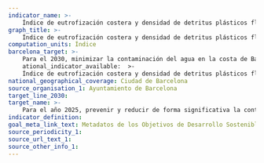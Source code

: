 ```yaml
---
indicator_name: >-
    Índice de eutrofización costera y densidad de detritus plásticos flotantes
graph_title: >-
    Índice de eutrofización costera y densidad de detritus plásticos flotantes
computation_units: Índice
barcelona_target: >-
    Para el 2030, minimizar la contaminación del agua en la costa de Barcelona>-
    ational_indicator_available:  >-
	Índice de eutrofización costera y densidad de detritus plásticos flotantes
national_geographical_coverage: Ciudad de Barcelona 
source_organisation_1: Ayuntamiento de Barcelona
target_line_2030:
target_name: >-
    Para el año 2025, prevenir y reducir de forma significativa la contaminación marina de todo tipo, en particular la producida por actividades realizadas en tierra firme, incluidos los detritus marinos y la contaminación por nutrientes
indicator_definition:
goal_meta_link_text: Metadatos de los Objetivos de Desarrollo Sostenible de las Naciones Unidas (pdf 894kB)
source_periodicity_1: 
source_url_text_1:
source_other_info_1:
---
```

